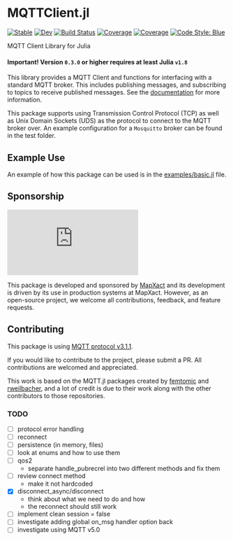 # MQTTClient.jl

[![Stable](https://img.shields.io/badge/docs-stable-blue.svg)](https://JuliaMessaging.github.io/MQTTClient.jl/stable/)
[![Dev](https://img.shields.io/badge/docs-dev-blue.svg)](https://JuliaMessaging.github.io/MQTTClient.jl/dev/)
[![Build Status](https://github.com/JuliaMessaging/MQTTClient.jl/actions/workflows/CI.yml/badge.svg?branch=main)](https://github.com/JuliaMessaging/MQTTClient.jl/actions/workflows/CI.yml?query=branch%3Amain)
[![Coverage](https://codecov.io/gh/JuliaMessaging/MQTTClient.jl/branch/main/graph/badge.svg)](https://codecov.io/gh/JuliaMessaging/MQTTClient.jl)
[![Coverage](https://coveralls.io/repos/github/JuliaMessaging/MQTTClient.jl/badge.svg?branch=main)](https://coveralls.io/github/JuliaMessaging/MQTTClient.jl?branch=main)
[![Code Style: Blue](https://img.shields.io/badge/code%20style-blue-4495d1.svg)](https://github.com/invenia/BlueStyle)

MQTT Client Library for Julia
 
#### Important! Version `0.3.0` or higher requires at least Julia `v1.8`

This library provides a MQTT Client and functions for interfacing with a standard MQTT broker. This includes publishing messages, and subscribing to topics to receive published messages. See the [documentation](https://JuliaMessaging.github.io/MQTTClient.jl) for more information.

This package supports using Transmission Control Protocol (TCP) as well as Unix Domain Sockets (UDS) as the protocol to connect to the MQTT broker over. An example configuration for a `Mosquitto` broker can be found in the test folder. 

## Example Use

An example of how this package can be used is in the [examples/basic.jl](examples/basic.jl) file.

## Sponsorship
![sponsor logo](https://www.volkerwessels.com/dynamics/modules/SFIL0200/view.php?fil_Id=366300&thumb_nr=26)

This package is developed and sponsored by [MapXact](https://mapxact.com/) and its development is driven by its use in production systems at MapXact. However, as an open-source project, we welcome all contributions, feedback, and feature requests.

## Contributing

This package is using [MQTT protocol v3.1.1](https://docs.oasis-open.org/mqtt/mqtt/v3.1.1/mqtt-v3.1.1.html).

If you would like to contribute to the project, please submit a PR. All contributions are welcomed and appreciated.

This work is based on the MQTT.jl packages created by [femtomic](https://github.com/femtomc/MQTT.jl) and [rweilbacher](https://github.com/rweilbacher/MQTT.jl), and a lot of credit is due to their work along with the other contributors to those repositories.

### TODO

- [ ] protocol error handling
- [ ] reconnect
- [ ] persistence (in memory, files)
- [ ] look at enums and how to use them
- [ ] qos2 
    * separate handle_pubrecrel into two different methods and fix them
- [ ] review connect method
    * make it not hardcoded
- [x] disconnect_async/disconnect
    * think about what we need to do and how
    * the reconnect should still work
- [ ] implement clean session = false
- [ ] investigate adding global on_msg handler option back
- [ ] investigate using MQTT v5.0
